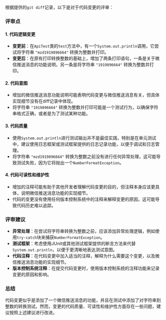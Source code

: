 根据提供的`git diff`记录，以下是对于代码变更的评审：

### 评审点

#### 1. 代码逻辑变更
- **变更前**：在`ApiTest`类的`test`方法中，有一个`System.out.println`调用，它尝试将字符串 `"mzd1919896664"` 转换为整数并打印。
- **变更后**：在原有打印转换整数的基础上，增加了两条打印语句，一条是关于微信推送消息的功能说明，另一条是将字符串 `"1919896664"` 转换为整数并打印。

#### 2. 代码意图
- 增加的微信推送消息功能说明可能表明代码变更与微信推送消息有关，但具体实现细节没有在diff记录中体现。
- 将字符串 `"1919896664"` 转换为整数并打印可能是一个测试行为，以确保字符串格式正确，或者是为了测试某种功能。

#### 3. 代码质量
- 使用`System.out.println`进行测试输出并不是最佳实践，特别是在单元测试中，建议使用日志框架或测试框架提供的日志记录功能，以便于调试和日志管理。
- 将字符串 `"mzd1919896664"` 转换为整数之前没有进行任何异常处理，这可能导致测试失败，因为它将抛出一个`NumberFormatException`。

#### 4. 代码可读性和维护性
- 增加的注释可能有助于其他开发者理解代码变更的目的，但注释本身应该更具体，说明微信推送消息功能的实现细节。
- 代码的变更没有使用任何版本控制系统中的注释来解释变更的原因，这可能导致代码历史难以追踪。

### 评审建议
- **异常处理**：在尝试将字符串转换为整数之前，应该添加异常处理逻辑，例如使用`try-catch`块来捕获`NumberFormatException`。
- **测试框架**：考虑使用JUnit或其他测试框架提供的断言方法来代替`System.out.println`，以便于更清晰地表达测试意图。
- **代码注释**：在代码变更中加入适当的注释，解释为什么需要这个变更，以及微信推送消息功能的实现细节。
- **版本控制系统注释**：在提交代码变更时，使用版本控制系统的注释功能来记录变更的原因和影响。

### 总结
代码变更似乎是添加了一个微信推送消息的功能，并且在测试中添加了对字符串到整数的转换测试。然而，变更的代码质量、可读性和维护性方面存在一些问题，建议按照上述建议进行改进。